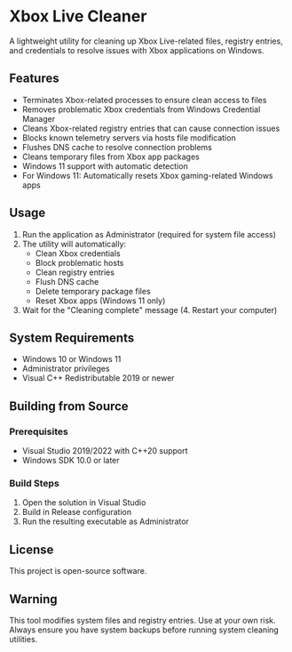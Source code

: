 # Xbox Live Cleaner

A lightweight utility for cleaning up Xbox Live-related files, registry entries, and credentials to resolve issues with Xbox applications on Windows.

## Features

- Terminates Xbox-related processes to ensure clean access to files
- Removes problematic Xbox credentials from Windows Credential Manager
- Cleans Xbox-related registry entries that can cause connection issues
- Blocks known telemetry servers via hosts file modification
- Flushes DNS cache to resolve connection problems
- Cleans temporary files from Xbox app packages
- Windows 11 support with automatic detection
- For Windows 11: Automatically resets Xbox gaming-related Windows apps

## Usage

1. Run the application as Administrator (required for system file access)
2. The utility will automatically:
   - Clean Xbox credentials
   - Block problematic hosts
   - Clean registry entries
   - Flush DNS cache
   - Delete temporary package files
   - Reset Xbox apps (Windows 11 only)
3. Wait for the "Cleaning complete" message
(4. Restart your computer)

## System Requirements

- Windows 10 or Windows 11
- Administrator privileges
- Visual C++ Redistributable 2019 or newer

## Building from Source

### Prerequisites
- Visual Studio 2019/2022 with C++20 support
- Windows SDK 10.0 or later

### Build Steps
1. Open the solution in Visual Studio
2. Build in Release configuration
3. Run the resulting executable as Administrator

## License

This project is open-source software.

## Warning

This tool modifies system files and registry entries. Use at your own risk.
Always ensure you have system backups before running system cleaning utilities.
